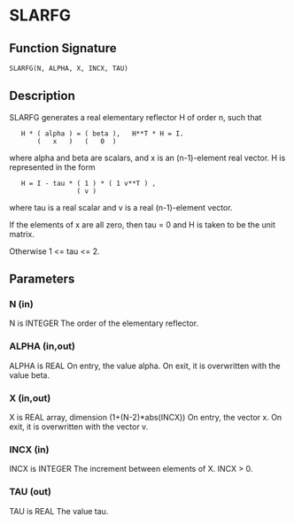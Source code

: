 # SLARFG

## Function Signature

```fortran
SLARFG(N, ALPHA, X, INCX, TAU)
```

## Description


 SLARFG generates a real elementary reflector H of order n, such
 that

       H * ( alpha ) = ( beta ),   H**T * H = I.
           (   x   )   (   0  )

 where alpha and beta are scalars, and x is an (n-1)-element real
 vector. H is represented in the form

       H = I - tau * ( 1 ) * ( 1 v**T ) ,
                     ( v )

 where tau is a real scalar and v is a real (n-1)-element
 vector.

 If the elements of x are all zero, then tau = 0 and H is taken to be
 the unit matrix.

 Otherwise  1 <= tau <= 2.

## Parameters

### N (in)

N is INTEGER The order of the elementary reflector.

### ALPHA (in,out)

ALPHA is REAL On entry, the value alpha. On exit, it is overwritten with the value beta.

### X (in,out)

X is REAL array, dimension (1+(N-2)*abs(INCX)) On entry, the vector x. On exit, it is overwritten with the vector v.

### INCX (in)

INCX is INTEGER The increment between elements of X. INCX > 0.

### TAU (out)

TAU is REAL The value tau.


